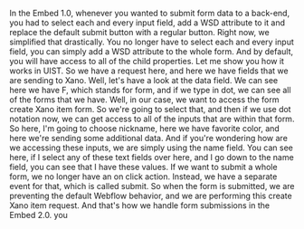 In the Embed 1.0, whenever you wanted to submit form data to a back-end, you had to select each and every input field, add a WSD attribute to it and replace the default submit button with a regular button. Right now, we simplified that drastically. You no longer have to select each and every input field, you can simply add a WSD attribute to the whole form. And by default, you will have access to all of the child properties. Let me show you how it works in UIST. So we have a request here, and here we have fields that we are sending to Xano. Well, let's have a look at the data field. We can see here we have F, which stands for form, and if we type in dot, we can see all of the forms that we have. Well, in our case, we want to access the form create Xano item form. So we're going to select that, and then if we use dot notation now, we can get access to all of the inputs that are within that form. So here, I'm going to choose nickname, here we have favorite color, and here we're sending some additional data. And if you're wondering how are we accessing these inputs, we are simply using the name field. You can see here, if I select any of these text fields over here, and I go down to the name field, you can see that I have these values. If we want to submit a whole form, we no longer have an on click action. Instead, we have a separate event for that, which is called submit. So when the form is submitted, we are preventing the default Webflow behavior, and we are performing this create Xano item request. And that's how we handle form submissions in the Embed 2.0. you